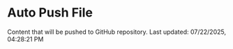 # Auto Push File

Content that will be pushed to GitHub repository.
Last updated: 07/22/2025, 04:28:21 PM
